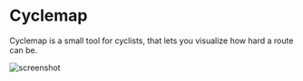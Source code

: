 # Cyclemap

Cyclemap is a small tool for cyclists, that lets you visualize how hard a route can be.

![screenshot](https://cldup.com/YJRFGEV-fv-3000x3000.png)
